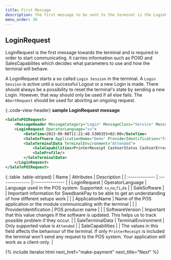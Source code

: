 ```yaml
---
title: First Message
description: The first message to be sent to the terminal is the LoginRequest
menu_order: 30
---
```

## LoginRequest

LoginRequest is the first message towards the terminal and is required in order to start communicating.
It carries information such as POIID and SalesCapabilites which decides what parameters to use and how the terminal will behave.

A LoginRequest starts a so called `Login Session` in the terminal. A `Login Session` is active until a successful Logout or a new Login is made. There should always be a possibility to reset the terminal's state by sending a new Login. However, that way should only be used if all else fails. The `AbortRequest` should be used for aborting an ongoing request.

{:.code-view-header}
**sample LoginRequest message**

```xml
<SaleToPOIRequest>
    <MessageHeader MessageCategory="Login" MessageClass="Service" MessageType="Request" POIID="A-POIID" ProtocolVersion="3.1" SaleID="1" ServiceID="130129"/>
    <LoginRequest OperatorLanguage="sv">
        <DateTime>2023-09-08T11:22:48.5306355+02:00</DateTime>
        <SaleSoftware ApplicationName="Demo" ProviderIdentification="Fantastic POS Systems" SoftwareVersion="1.0.rc-1"/>
        <SaleTerminalData TerminalEnvironment="Attended">
            <SaleCapabilities>PrinterReceipt CashierStatus CashierError CashierDisplay CashierInput</SaleCapabilities>
            <SaleProfile/>
        </SaleTerminalData>
    </LoginRequest>
</SaleToPOIRequest>
```

{:.table .table-striped}
| Name | Attributes | Description |
| :------------- | :-------------- |:--------------- |
| LoginRequest | OperatorLanguage |  Language used in the POS system. Supported: `sv`,`no`,`fi`,`da` |
| SaleSoftware |    | Important information for SwedbankPay to be able to get an understanding of how different setups work |
|   | ApplicationName | Name of the POS application or the module communicating with the terminal |
|   | ProviderIdentification | POS producer name |
|   | SoftwareVersion | Important that this value changes if the software is updated. This helps us to track possible problem if they occur. |
| SaleTerminalData | TerminalEnvironment | Only supported value is `Attended` |
| SaleCapabilities | | The values in this field affects the behaviour of the terminal. If only `PrinterReceipt` is included the terminal won't send any request to the POS system. Your application will work as a client-only. |

{% include iterator.html next_href="make-payment" next_title="Next" %}
